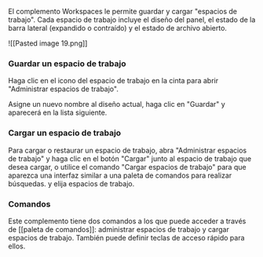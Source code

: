El complemento Workspaces le permite guardar y cargar "espacios de trabajo". Cada espacio de trabajo incluye el diseño del panel, el estado de la barra lateral (expandido o contraído) y el estado de archivo abierto.

![[Pasted image 19.png]]

### Guardar un espacio de trabajo

Haga clic en el icono del espacio de trabajo en la cinta para abrir "Administrar espacios de trabajo".

Asigne un nuevo nombre al diseño actual, haga clic en "Guardar" y aparecerá en la lista siguiente.

### Cargar un espacio de trabajo

Para cargar o restaurar un espacio de trabajo, abra "Administrar espacios de trabajo" y haga clic en el botón "Cargar" junto al espacio de trabajo que desea cargar, o utilice el comando "Cargar espacios de trabajo" para que aparezca una interfaz similar a una paleta de comandos para realizar búsquedas. y elija espacios de trabajo.


### Comandos

Este complemento tiene dos comandos a los que puede acceder a través de [[paleta de comandos]]: administrar espacios de trabajo y cargar espacios de trabajo. También puede definir teclas de acceso rápido para ellos.